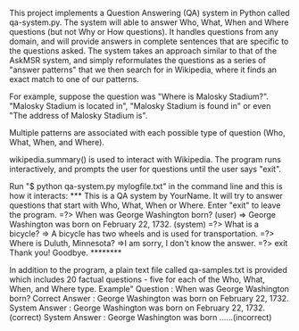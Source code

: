 This project implements a Question Answering (QA) system in Python called qa-system.py. 
The system will able to answer Who, What, When and Where questions (but not Why or How questions). 
It handles questions from any domain, and will provide answers in complete sentences that are specific to the questions asked. 
The system takes an approach similar to that of the AskMSR system, and simply reformulates the questions as a series of "answer patterns" that we then search for in Wikipedia, where it
finds an exact match to one of our patterns. 

For example, 
  suppose the question was "Where is Malosky Stadium?". 
  "Malosky Stadium is located in", "Malosky Stadium is found in" or even "The address of Malosky Stadium is". 
  
Multiple patterns are associated with each possible type of question (Who, What, When, and Where).

wikipedia.summary() is used to interact with Wikipedia.
The program runs interactively, and prompts the user for questions until the user says "exit".

Run "$ python qa-system.py mylogfile.txt" in the command line and this is how it interacts:
*** This is a QA system by YourName. It will try to answer questions
that start with Who, What, When or Where. Enter "exit" to leave the
program.
=?> When was George Washington born? (user)
=> George Washington was born on February 22, 1732. (system)
=?> What is a bicycle?
=> A bicycle has two wheels and is used for transportation.
=?> Where is Duluth, Minnesota?
=>I am sorry, I don't know the answer.
=?> exit
Thank you! Goodbye. ********

In addition to the program, a plain text file called qa-samples.txt is provided which includes 20
factual questions - five for each of the Who, What, When, and Where type. 
Example"
Question : When was George Washington born?
Correct Answer : George Washington was born on February 22, 1732.
System Answer : George Washington was born on February 22, 1732. (correct)
System Answer : George Washington was born ......(incorrect)
 
